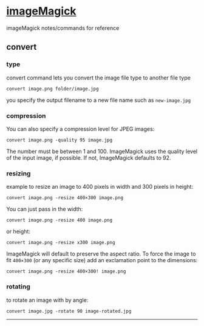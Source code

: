 # [imageMagick](http://imagemagick.org/script/index.php)
imageMagick notes/commands for reference 


## convert

### type
convert command lets you convert the image file type to another file type

```
convert image.png folder/image.jpg
```
you specify the output filename to a new file name such as `new-image.jpg` 


### compression
You can also specify a compression level for JPEG images:

```
convert image.png -quality 95 image.jpg
```
The number must be between 1 and 100. ImageMagick uses the quality level of the input image, if possible. If not, ImageMagick defaults to 92.


### resizing 
example to resize an image to 400 pixels in width and 300 pixels in height:

```
convert image.png -resize 400×300 image.png
```

You can just pass in the width:

```
convert image.png -resize 400 image.png
```

or height:

```
convert image.png -resize x300 image.png
```

ImageMagick will default to preserve the aspect ratio. To force the image to fit `400×300` (or any specific size) add an exclamation point to the dimensions:

```
convert image.png -resize 400×300! image.png
```

### rotating 
to rotate an image with by angle:

```
convert image.jpg -rotate 90 image-rotated.jpg
```


--------------





